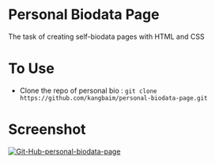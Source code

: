 # Personal Biodata Page
The task of creating self-biodata pages with HTML and CSS

# To Use
- Clone the repo of personal bio : `git clone https://github.com/kangbaim/personal-biodata-page.git`

# Screenshot
<a href="https://ibb.co/MkpTBtQ"><img src="https://i.ibb.co/GQkwH8N/Git-Hub-personal-biodata-page.png" alt="Git-Hub-personal-biodata-page" border="0" /></a>
